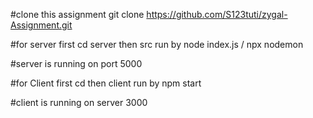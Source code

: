 #clone this assignment git clone https://github.com/S123tuti/zygal-Assignment.git

#for server first cd server then src run by node index.js / npx nodemon

#server is running on port 5000

#for Client first cd then client run by npm start

#client is running on server 3000
